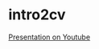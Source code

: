 # intro2cv

[Presentation on Youtube](https://www.youtube.com/watch?v=zMP7x1FJWY4&feature=youtu.be)
